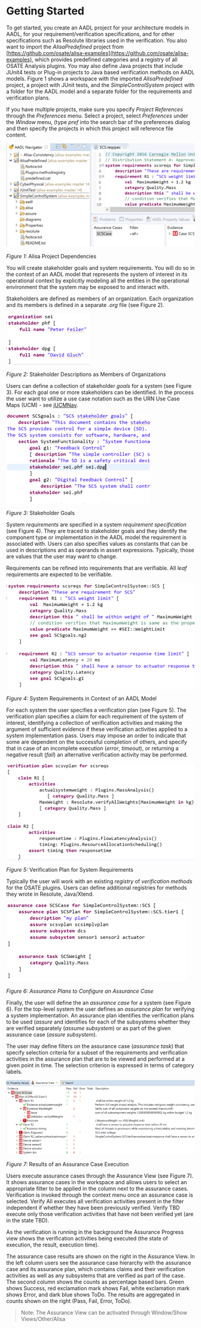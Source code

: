 <!--
Copyright (c) 2004-2020 Carnegie Mellon University and others. (see Contributors file). 
All Rights Reserved.

NO WARRANTY. ALL MATERIAL IS FURNISHED ON AN "AS-IS" BASIS. CARNEGIE MELLON UNIVERSITY MAKES NO WARRANTIES OF ANY
KIND, EITHER EXPRESSED OR IMPLIED, AS TO ANY MATTER INCLUDING, BUT NOT LIMITED TO, WARRANTY OF FITNESS FOR PURPOSE
OR MERCHANTABILITY, EXCLUSIVITY, OR RESULTS OBTAINED FROM USE OF THE MATERIAL. CARNEGIE MELLON UNIVERSITY DOES NOT
MAKE ANY WARRANTY OF ANY KIND WITH RESPECT TO FREEDOM FROM PATENT, TRADEMARK, OR COPYRIGHT INFRINGEMENT.

This program and the accompanying materials are made available under the terms of the Eclipse Public License 2.0
which is available at https://www.eclipse.org/legal/epl-2.0/
SPDX-License-Identifier: EPL-2.0

Created, in part, with funding and support from the United States Government. (see Acknowledgments file).

This program includes and/or can make use of certain third party source code, object code, documentation and other
files ("Third Party Software"). The Third Party Software that is used by this program is dependent upon your system
configuration. By using this program, You agree to comply with any and all relevant Third Party Software terms and
conditions contained in any such Third Party Software or separate license file distributed with such Third Party
Software. The parties who own the Third Party Software ("Third Party Licensors") are intended third party benefici-
aries to this license with respect to the terms applicable to their Third Party Software. Third Party Software li-
censes only apply to the Third Party Software and not any other portion of this program or this program as a whole.
-->
# Getting Started

To get started, you create an AADL project for your architecture models
in AADL, for your requirement/verification specifications, and for other
specifications such as Resolute libraries used in the verification. You
also want to import the *AlisaPredefined* project
from
[https://github.com/osate/alisa-examples](https://github.com/osate/alisa-examples), which
provides predefined categories and a registry of all OSATE Analysis
plugins. You may also define Java projects that include
JUnit4 tests or Plug-in projects to Java based verification methods on
AADL models. Figure 1 shows a workspace with the imported
*AlisaPredefined* project, a project with JUnit tests, and the
 *SimpleControlSystem* project with a folder for the AADL model and
a separate folder for the requirements and verification plans.

If you have multiple projects, make sure you specify *Project
References* through the *Preferences* menu. Select a project, select
*Preferences* under the *Window* menu, (type *pref* into the search bar
of the preferences dialog and then specify the projects in which this
project will reference file content.


![Alisa Projects](images/AlisaProjects.png "Alisa Projects")

*Figure 1:* Alisa Project Dependencies

You will create stakeholder goals and system requirements. You will do
so in the context of an AADL model that represents the system of
interest in its operational context by explicitly modeling all the
entities in the operational environment that the system may be exposed
to and interact with.

Stakeholders are defined as members of an organization. Each
organization and its members is defined in a separate *.org* file (see
Figure 2).

![Stakeholders](images/Stakeholders.png "Stakeholders")

*Figure 2:* Stakeholder Descriptions as Members of Organizations

Users can define a collection of stakeholder *goals* for a system (see
Figure 3). For each goal one or more stakeholders can be identified. In
the process the user want to utilize a use case notation such as the URN
Use Case Maps (UCM) - see
[jUCMNav](http://jucmnav.softwareengineering.ca/ucm/bin/view/ProjetSEG/WebHome).


![Stakeholder Goals](images/StakeholderGoals.png "Stakeholder Goals")

 *Figure 3:* Stakeholder Goals

System *requirements* are specified in a system *requirement
specification* (see Figure 4). They are
traced to stakeholder goals and they identify the component type or
implementation in the AADL model the requirement is associated with.
Users can also specifies values as constants that can be used in
descriptions and as operands in assert expressions. Typically, those are
values that the user may want to change.

Requirements can be refined into requirements that are verifiable. All
*leaf* requirements are expected to be verifiable.


![System Requirements](images/SystemRequirements.png "System Requirements")

 *Figure 4:* System Requirements in Context of an AADL Model

For each system the user specifies a verification plan (see Figure 5).
The verification plan specifies a claim for each requirement of the
system of interest, identifying a collection of verification activities
and making the argument of sufficient evidence if these verification
activities applied to a system implementation pass. Users may impose an
order to indicate that some are dependent on the successful completion
of others, and specify that in case of an incomplete execution
(*error*, *timeout*), or returning a negative
result (*fail*) an alternative verification activity may be performed.


![Verification Plan](images/VerificationPlan.png "Verification Plan")

 *Figure 5:* Verification Plan for System Requirements

Typically the user will work with an existing *registry* of
*verification methods* for the OSATE plugins. Users can define
additional registries for methods they wrote in Resolute, Java/Xtend.


![Assurance Plan](images/AssurancePlan.png "Assurance Plan")

*Figure 6: Assurance Plans to Configure an Assurance Case*


Finally, the user will define the an *assurance case* for a
system (see Figure 6). For the top-level system the user defines an
*assurance plan* for verifying a system implementation.
An assurance plan identifies the verification plans to be used (*assure*
and identifies for
each of the subsystems whether they are verified separately (*assume subsystem*) or as part of the given
assurance case (*assure subsystem*).

The user may define filters on the assurance case (*assurance task*)
that specify selection criteria for a subset of the requirements and
verification activities in the assurance plan that are to be viewed and
performed at a given point in time. The selection criterion is expressed
in terms of category labels.


![Assurance Results](images/AssuranceResults.png "Assurance Results")

*Figure 7:* Results of an Assurance Case Execution

Users execute assurance cases through the Assurance View (see Figure 7). It shows assurance cases in the workspace and allows users to select an appropriate filter to be applied in the column next to the assurance cases. Verification is invoked through the context menu once an assurance case is selected. Verify All executes all verification activities present in the filter independent if whether they have been previously verified. Verify TBD execute only those verification activities that have not been verified yet (are in the state TBD). 

As the verification is running in the background the Assurance Progress view shows the verification activities being executed (the state of execution, the result, execution time).


The assurance case results are shown on the right in the Assurance View. In the left column users see the assurance case hierarchy with the assurance case and its assurance plan, which contains claims and their verification activities as well as any subsystems that are verified as part of the case. The second column shows the counts as percentage based bars. Green shows Success, red exclamation mark shows Fail, white exclamation mark shows Error, and dark blue shows ToDo. The results are aggregated in counts shown on the right (Pass, Fail, Error, ToDo). 

> Note: The Assurance View can be activated through Window/Show Views/Other/Alisa
